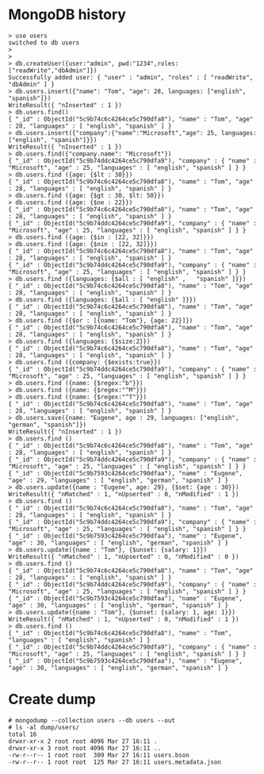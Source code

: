 # MongoDB history

    > use users
    switched to db users
    >
    >
    > db.createUser({user:"admin", pwd:"1234",roles:["readWrite","dbAdmin"]})
    Successfully added user: { "user" : "admin", "roles" : [ "readWrite", "dbAdmin" ] }
    > db.users.insert({"name": "Tom", "age": 28, languages: ["english", "spanish"]})
    WriteResult({ "nInserted" : 1 })
    > db.users.find()
    { "_id" : ObjectId("5c9b74c6c4264ce5c790dfa8"), "name" : "Tom", "age" : 28, "languages" : [ "english", "spanish" ] }
    > db.users.insert({"company":{"name":"Microsoft","age": 25, languages: ["english", "spanish"]}})
    WriteResult({ "nInserted" : 1 })
    > db.users.find({"company.name": "Microsoft"})
    { "_id" : ObjectId("5c9b74ddc4264ce5c790dfa9"), "company" : { "name" : "Microsoft", "age" : 25, "languages" : [ "english", "spanish" ] } }
    > db.users.find ({age: {$lt : 30}})
    { "_id" : ObjectId("5c9b74c6c4264ce5c790dfa8"), "name" : "Tom", "age" : 28, "languages" : [ "english", "spanish" ] }
    > db.users.find ({age: {$gt : 30, $lt: 50}})
    > db.users.find ({age: {$ne : 22}})
    { "_id" : ObjectId("5c9b74c6c4264ce5c790dfa8"), "name" : "Tom", "age" : 28, "languages" : [ "english", "spanish" ] }
    { "_id" : ObjectId("5c9b74ddc4264ce5c790dfa9"), "company" : { "name" : "Microsoft", "age" : 25, "languages" : [ "english", "spanish" ] } }
    > db.users.find ({age: {$in : [22, 32]}})
    > db.users.find ({age: {$nin : [22, 32]}})
    { "_id" : ObjectId("5c9b74c6c4264ce5c790dfa8"), "name" : "Tom", "age" : 28, "languages" : [ "english", "spanish" ] }
    { "_id" : ObjectId("5c9b74ddc4264ce5c790dfa9"), "company" : { "name" : "Microsoft", "age" : 25, "languages" : [ "english", "spanish" ] } }
    > db.users.find ({languages: {$all : [ "english" ,   "spanish" ]}})
    { "_id" : ObjectId("5c9b74c6c4264ce5c790dfa8"), "name" : "Tom", "age" : 28, "languages" : [ "english", "spanish" ] }
    > db.users.find ({languages: {$all : [ "english" ]}})
    { "_id" : ObjectId("5c9b74c6c4264ce5c790dfa8"), "name" : "Tom", "age" : 28, "languages" : [ "english", "spanish" ] }
    > db.users.find ({$or : [{name: "Tom"}, {age: 22}]})
    { "_id" : ObjectId("5c9b74c6c4264ce5c790dfa8"), "name" : "Tom", "age" : 28, "languages" : [ "english", "spanish" ] }
    > db.users.find ({languages: {$size:2}})
    { "_id" : ObjectId("5c9b74c6c4264ce5c790dfa8"), "name" : "Tom", "age" : 28, "languages" : [ "english", "spanish" ] }
    > db.users.find ({company: {$exists:true}})
    { "_id" : ObjectId("5c9b74ddc4264ce5c790dfa9"), "company" : { "name" : "Microsoft", "age" : 25, "languages" : [ "english", "spanish" ] } }
    > db.users.find ({name: {$regex:"b"}})
    > db.users.find ({name: {$regex:"^M"}})
    > db.users.find ({name: {$regex:"^T"}})
    { "_id" : ObjectId("5c9b74c6c4264ce5c790dfa8"), "name" : "Tom", "age" : 28, "languages" : [ "english", "spanish" ] }
    > db.users.save({name: "Eugene", age : 29, languages: ["english", "german", "spanish"]})
    WriteResult({ "nInserted" : 1 })
    > db.users.find ()
    { "_id" : ObjectId("5c9b74c6c4264ce5c790dfa8"), "name" : "Tom", "age" : 28, "languages" : [ "english", "spanish" ] }
    { "_id" : ObjectId("5c9b74ddc4264ce5c790dfa9"), "company" : { "name" : "Microsoft", "age" : 25, "languages" : [ "english", "spanish" ] } }
    { "_id" : ObjectId("5c9b7593c4264ce5c790dfaa"), "name" : "Eugene", "age" : 29, "languages" : [ "english", "german", "spanish" ] }
    > db.users.update({name : "Eugene", age: 29}, {$set: {age : 30}})
    WriteResult({ "nMatched" : 1, "nUpserted" : 0, "nModified" : 1 })
    > db.users.find ()
    { "_id" : ObjectId("5c9b74c6c4264ce5c790dfa8"), "name" : "Tom", "age" : 28, "languages" : [ "english", "spanish" ] }
    { "_id" : ObjectId("5c9b74ddc4264ce5c790dfa9"), "company" : { "name" : "Microsoft", "age" : 25, "languages" : [ "english", "spanish" ] } }
    { "_id" : ObjectId("5c9b7593c4264ce5c790dfaa"), "name" : "Eugene", "age" : 30, "languages" : [ "english", "german", "spanish" ] }
    > db.users.update({name : "Tom"}, {$unset: {salary: 1}})
    WriteResult({ "nMatched" : 1, "nUpserted" : 0, "nModified" : 0 })
    > db.users.find ()
    { "_id" : ObjectId("5c9b74c6c4264ce5c790dfa8"), "name" : "Tom", "age" : 28, "languages" : [ "english", "spanish" ] }
    { "_id" : ObjectId("5c9b74ddc4264ce5c790dfa9"), "company" : { "name" : "Microsoft", "age" : 25, "languages" : [ "english", "spanish" ] } }
    { "_id" : ObjectId("5c9b7593c4264ce5c790dfaa"), "name" : "Eugene", "age" : 30, "languages" : [ "english", "german", "spanish" ] }
    > db.users.update({name : "Tom"}, {$unset: {salary: 1, age: 1}})
    WriteResult({ "nMatched" : 1, "nUpserted" : 0, "nModified" : 1 })
    > db.users.find ()
    { "_id" : ObjectId("5c9b74c6c4264ce5c790dfa8"), "name" : "Tom", "languages" : [ "english", "spanish" ] }
    { "_id" : ObjectId("5c9b74ddc4264ce5c790dfa9"), "company" : { "name" : "Microsoft", "age" : 25, "languages" : [ "english", "spanish" ] } }
    { "_id" : ObjectId("5c9b7593c4264ce5c790dfaa"), "name" : "Eugene", "age" : 30, "languages" : [ "english", "german", "spanish" ] }

# Create dump

    # mongodump --collection users --db users --out 
    # ls -al dump/users/
    total 16
    drwxr-xr-x 2 root root 4096 Mar 27 16:11 .
    drwxr-xr-x 3 root root 4096 Mar 27 16:11 ..
    -rw-r--r-- 1 root root  309 Mar 27 16:11 users.bson
    -rw-r--r-- 1 root root  125 Mar 27 16:11 users.metadata.json

